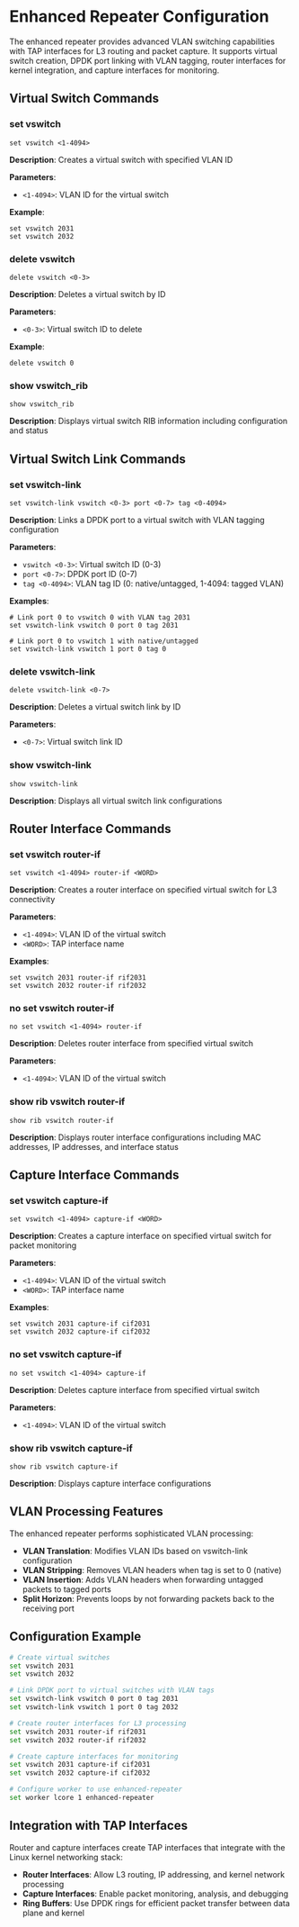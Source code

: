 # Enhanced Repeater Configuration

The enhanced repeater provides advanced VLAN switching capabilities with TAP interfaces for L3 routing and packet capture. It supports virtual switch creation, DPDK port linking with VLAN tagging, router interfaces for kernel integration, and capture interfaces for monitoring.

## Virtual Switch Commands

### set vswitch
```
set vswitch <1-4094>
```
**Description**: Creates a virtual switch with specified VLAN ID

**Parameters**:
- `<1-4094>`: VLAN ID for the virtual switch

**Example**:
```
set vswitch 2031
set vswitch 2032
```

### delete vswitch
```
delete vswitch <0-3>
```
**Description**: Deletes a virtual switch by ID

**Parameters**:
- `<0-3>`: Virtual switch ID to delete

**Example**:
```
delete vswitch 0
```

### show vswitch_rib
```
show vswitch_rib
```
**Description**: Displays virtual switch RIB information including configuration and status

## Virtual Switch Link Commands

### set vswitch-link
```
set vswitch-link vswitch <0-3> port <0-7> tag <0-4094>
```
**Description**: Links a DPDK port to a virtual switch with VLAN tagging configuration

**Parameters**:
- `vswitch <0-3>`: Virtual switch ID (0-3)
- `port <0-7>`: DPDK port ID (0-7)  
- `tag <0-4094>`: VLAN tag ID (0: native/untagged, 1-4094: tagged VLAN)

**Examples**:
```
# Link port 0 to vswitch 0 with VLAN tag 2031
set vswitch-link vswitch 0 port 0 tag 2031

# Link port 0 to vswitch 1 with native/untagged
set vswitch-link vswitch 1 port 0 tag 0
```

### delete vswitch-link
```
delete vswitch-link <0-7>
```
**Description**: Deletes a virtual switch link by ID

**Parameters**:
- `<0-7>`: Virtual switch link ID

### show vswitch-link
```
show vswitch-link
```
**Description**: Displays all virtual switch link configurations

## Router Interface Commands

### set vswitch router-if
```
set vswitch <1-4094> router-if <WORD>
```
**Description**: Creates a router interface on specified virtual switch for L3 connectivity

**Parameters**:
- `<1-4094>`: VLAN ID of the virtual switch
- `<WORD>`: TAP interface name

**Examples**:
```
set vswitch 2031 router-if rif2031
set vswitch 2032 router-if rif2032
```

### no set vswitch router-if
```
no set vswitch <1-4094> router-if
```
**Description**: Deletes router interface from specified virtual switch

**Parameters**:
- `<1-4094>`: VLAN ID of the virtual switch

### show rib vswitch router-if
```
show rib vswitch router-if
```
**Description**: Displays router interface configurations including MAC addresses, IP addresses, and interface status

## Capture Interface Commands

### set vswitch capture-if
```
set vswitch <1-4094> capture-if <WORD>
```
**Description**: Creates a capture interface on specified virtual switch for packet monitoring

**Parameters**:
- `<1-4094>`: VLAN ID of the virtual switch
- `<WORD>`: TAP interface name

**Examples**:
```
set vswitch 2031 capture-if cif2031
set vswitch 2032 capture-if cif2032
```

### no set vswitch capture-if
```
no set vswitch <1-4094> capture-if
```
**Description**: Deletes capture interface from specified virtual switch

**Parameters**:
- `<1-4094>`: VLAN ID of the virtual switch

### show rib vswitch capture-if
```
show rib vswitch capture-if
```
**Description**: Displays capture interface configurations

## VLAN Processing Features

The enhanced repeater performs sophisticated VLAN processing:

- **VLAN Translation**: Modifies VLAN IDs based on vswitch-link configuration
- **VLAN Stripping**: Removes VLAN headers when tag is set to 0 (native)  
- **VLAN Insertion**: Adds VLAN headers when forwarding untagged packets to tagged ports
- **Split Horizon**: Prevents loops by not forwarding packets back to the receiving port

## Configuration Example

```bash
# Create virtual switches
set vswitch 2031
set vswitch 2032

# Link DPDK port to virtual switches with VLAN tags
set vswitch-link vswitch 0 port 0 tag 2031
set vswitch-link vswitch 1 port 0 tag 2032

# Create router interfaces for L3 processing
set vswitch 2031 router-if rif2031
set vswitch 2032 router-if rif2032

# Create capture interfaces for monitoring
set vswitch 2031 capture-if cif2031
set vswitch 2032 capture-if cif2032

# Configure worker to use enhanced-repeater
set worker lcore 1 enhanced-repeater
```

## Integration with TAP Interfaces

Router and capture interfaces create TAP interfaces that integrate with the Linux kernel networking stack:

- **Router Interfaces**: Allow L3 routing, IP addressing, and kernel network processing
- **Capture Interfaces**: Enable packet monitoring, analysis, and debugging
- **Ring Buffers**: Use DPDK rings for efficient packet transfer between data plane and kernel